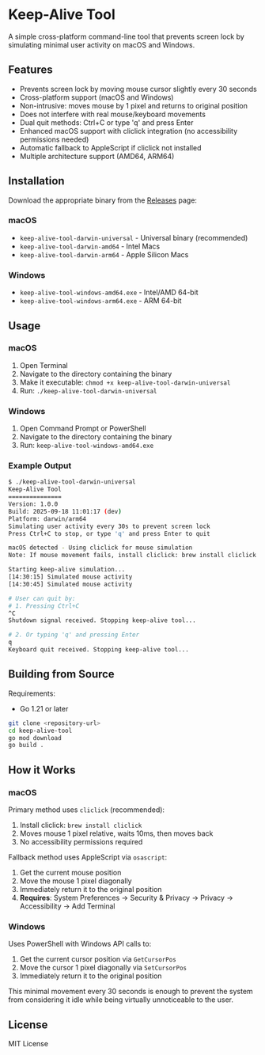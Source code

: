 # Keep-Alive Tool

A simple cross-platform command-line tool that prevents screen lock by simulating minimal user activity on macOS and Windows.

## Features

- Prevents screen lock by moving mouse cursor slightly every 30 seconds
- Cross-platform support (macOS and Windows)
- Non-intrusive: moves mouse by 1 pixel and returns to original position
- Does not interfere with real mouse/keyboard movements
- Dual quit methods: Ctrl+C or type 'q' and press Enter
- Enhanced macOS support with cliclick integration (no accessibility permissions needed)
- Automatic fallback to AppleScript if cliclick not installed
- Multiple architecture support (AMD64, ARM64)

## Installation

Download the appropriate binary from the [Releases](../../releases) page:

### macOS
- `keep-alive-tool-darwin-universal` - Universal binary (recommended)
- `keep-alive-tool-darwin-amd64` - Intel Macs
- `keep-alive-tool-darwin-arm64` - Apple Silicon Macs

### Windows
- `keep-alive-tool-windows-amd64.exe` - Intel/AMD 64-bit
- `keep-alive-tool-windows-arm64.exe` - ARM 64-bit

## Usage

### macOS
1. Open Terminal
2. Navigate to the directory containing the binary
3. Make it executable: `chmod +x keep-alive-tool-darwin-universal`
4. Run: `./keep-alive-tool-darwin-universal`

### Windows
1. Open Command Prompt or PowerShell
2. Navigate to the directory containing the binary
3. Run: `keep-alive-tool-windows-amd64.exe`

### Example Output
```bash
$ ./keep-alive-tool-darwin-universal
Keep-Alive Tool
===============
Version: 1.0.0
Build: 2025-09-18 11:01:17 (dev)
Platform: darwin/arm64
Simulating user activity every 30s to prevent screen lock
Press Ctrl+C to stop, or type 'q' and press Enter to quit

macOS detected - Using cliclick for mouse simulation
Note: If mouse movement fails, install cliclick: brew install cliclick

Starting keep-alive simulation...
[14:30:15] Simulated mouse activity
[14:30:45] Simulated mouse activity

# User can quit by:
# 1. Pressing Ctrl+C
^C
Shutdown signal received. Stopping keep-alive tool...

# 2. Or typing 'q' and pressing Enter
q
Keyboard quit received. Stopping keep-alive tool...
```

## Building from Source

Requirements:
- Go 1.21 or later

```bash
git clone <repository-url>
cd keep-alive-tool
go mod download
go build .
```

## How it Works

### macOS
Primary method uses `cliclick` (recommended):
1. Install cliclick: `brew install cliclick`
2. Moves mouse 1 pixel relative, waits 10ms, then moves back
3. No accessibility permissions required

Fallback method uses AppleScript via `osascript`:
1. Get the current mouse position
2. Move the mouse 1 pixel diagonally
3. Immediately return it to the original position
4. **Requires**: System Preferences → Security & Privacy → Privacy → Accessibility → Add Terminal

### Windows
Uses PowerShell with Windows API calls to:
1. Get the current cursor position via `GetCursorPos`
2. Move the cursor 1 pixel diagonally via `SetCursorPos`
3. Immediately return it to the original position

This minimal movement every 30 seconds is enough to prevent the system from considering it idle while being virtually unnoticeable to the user.

## License

MIT License